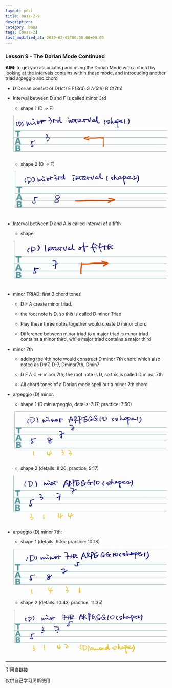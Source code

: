 ```yaml
---
layout: post
title: bass-2-9
description: 
category: bass
tags: [bass-2]
last_modified_at: 2019-02-05T00:00:00+00:00
---
```


### __Lesson 9 - The Dorian Mode Continued__

**AIM**: to get you associating and using the Dorian Mode with a chord by looking at the intervals contains within these mode, and introducing another triad arpeggio and chord

- D Dorian consist of D(1st) E F(3rd) G A(5th) B C(7th)

- Interval between D and F is called minor 3rd

    - shape 1 (D -> F)

    ![min3-1](/../assets/img/bass/inter-9-min3-1.png)

    - shape 2 (D -> F)

    ![min3-2](/../assets/img/bass/inter-9-min3-2.png)

- Interval between D and A is called interval of a fifth

    - shape
    
    ![5](/../assets/img/bass/inter-9-5.png)

- minor TRIAD: first 3 chord tones

    - D F A create minor triad. 
    
    - the root note is D, so this is called D minor Triad

    - Play these three notes together would create D minor chord

    - Difference between minor triad to a major triad is minor triad contains a minor third, while major triad contains a major third

- minor 7th

    - adding the 4th note would construct D minor 7th chord which also noted as Dm7, D-7, Dminor7th, Dmin7

    - D F A C => minor 7th; the root note is D, so this is called D minor 7th

    - All chord tones of a Dorian mode spell out a minor 7th chord

- arpeggio (D) minor:

    - shape 1 (D min arpeggio, details: 7:17; practice: 7:50)
    
    ![min-1](/../assets/img/bass/inter-9-min-arp-1.png)

    - shape 2 (details: 8:26; practice: 9:17)

    ![min-2](/../assets/img/bass/inter-9-min-arp-2.png)

- arpeggio (D) minor 7th:

    - shape 1 (details: 9:55; practice: 10:18)

    ![min7-1](/../assets/img/bass/inter-9-min7-arp-1.png)

    - shape 2 (details: 10:43; practice: 11:35)
    
    ![min7-2](/../assets/img/bass/inter-9-min7-arp-2.png)


<hr>

引用自[链接](https://www.youtube.com/playlist?list=PLImrzCNnL5PnVQNFhaxgOa1iJV4zMolw-)

仅供自己学习贝斯使用


